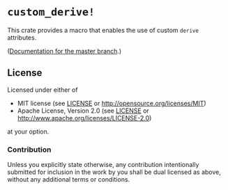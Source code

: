 # `custom_derive!`

This crate provides a macro that enables the use of custom `derive` attributes.

([Documentation for the master branch](https://danielkeep.github.io/rust-custom-derive/doc/custom_derive/index.html).)

## License

Licensed under either of

* MIT license (see [LICENSE](LICENSE) or <http://opensource.org/licenses/MIT>)
* Apache License, Version 2.0 (see [LICENSE](LICENSE) or <http://www.apache.org/licenses/LICENSE-2.0>)

at your option.

### Contribution

Unless you explicitly state otherwise, any contribution intentionally submitted for inclusion in the work by you shall be dual licensed as above, without any additional terms or conditions.
